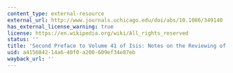 ```yaml
---
content_type: external-resource
external_url: http://www.journals.uchicago.edu/doi/abs/10.1086/349140
has_external_license_warning: true
license: https://en.wikipedia.org/wiki/All_rights_reserved
status: ''
title: 'Second Preface to Volume 41 of Isis: Notes on the Reviewing of Learned Books'
uid: a4156842-14a6-40f0-a200-609ef34e87eb
wayback_url: ''
---
```

